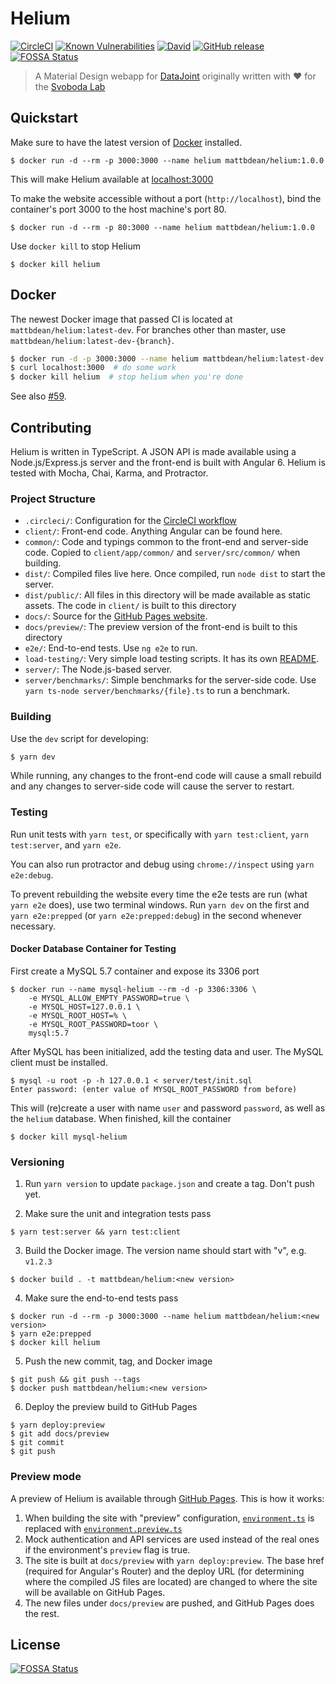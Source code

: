 # Helium

[![CircleCI](https://img.shields.io/circleci/project/github/mattbdean/Helium.svg)](https://circleci.com/gh/mattbdean/Helium)
[![Known Vulnerabilities](https://snyk.io/test/github/mattbdean/Helium/badge.svg)](https://snyk.io/test/github/mattbdean/Helium)
[![David](https://img.shields.io/david/mattbdean/Helium.svg)](https://david-dm.org/mattbdean/Helium)
[![GitHub release](https://img.shields.io/github/release/mattbdean/Helium/all.svg)](https://github.com/mattbdean/Helium/releases)
[![FOSSA Status](https://app.fossa.io/api/projects/git%2Bgithub.com%2Fmattbdean%2FHelium.svg?type=shield)](https://app.fossa.io/projects/git%2Bgithub.com%2Fmattbdean%2FHelium?ref=badge_shield)

> A Material Design webapp for [DataJoint](https://datajoint.github.io/) originally written with :heart: for the [Svoboda Lab](https://www.janelia.org/lab/svoboda-lab)

## Quickstart

Make sure to have the latest version of [Docker](https://docs.docker.com/install/) installed.

```
$ docker run -d --rm -p 3000:3000 --name helium mattbdean/helium:1.0.0
```

This will make Helium available at [localhost:3000](http://localhost:3000)

To make the website accessible without a port (`http://localhost`), bind the container's port 3000 to the host machine's port 80.

```
$ docker run -d --rm -p 80:3000 --name helium mattbdean/helium:1.0.0
```

Use `docker kill` to stop Helium

```
$ docker kill helium
```

## Docker

The newest Docker image that passed CI is located at `mattbdean/helium:latest-dev`. For branches other than master, use `mattbdean/helium:latest-dev-{branch}`.

```sh
$ docker run -d -p 3000:3000 --name helium mattbdean/helium:latest-dev
$ curl localhost:3000  # do some work
$ docker kill helium  # stop helium when you're done
```

See also [#59](https://github.com/mattbdean/Helium/issues/59).

## Contributing

Helium is written in TypeScript. A JSON API is made available using a Node.js/Express.js server and the front-end is built with Angular 6. Helium is tested with Mocha, Chai, Karma, and Protractor.


### Project Structure

 - `.circleci/`: Configuration for the [CircleCI workflow](https://circleci.com/gh/mattbdean/Helium)
 - `client/`: Front-end code. Anything Angular can be found here.
 - `common/`: Code and typings common to the front-end and server-side code. Copied to `client/app/common/` and `server/src/common/` when building.
 - `dist/`: Compiled files live here. Once compiled, run `node dist` to start the server.
 - `dist/public/`: All files in this directory will be made available as static assets. The code in `client/` is built to this directory
 - `docs/`: Source for the [GitHub Pages website](https://mattbdean.github.io/Helium/).
 - `docs/preview/`: The preview version of the front-end is built to this directory
 - `e2e/`: End-to-end tests. Use `ng e2e` to run.
 - `load-testing/`: Very simple load testing scripts. It has its own [README](https://github.com/mattbdean/Helium/blob/master/load-testing/README.md).
 - `server/`: The Node.js-based server. 
 - `server/benchmarks/`: Simple benchmarks for the server-side code. Use `yarn ts-node server/benchmarks/{file}.ts` to run a benchmark.
 
### Building

Use the `dev` script for developing:

```sh
$ yarn dev
```

While running, any changes to the front-end code will cause a small rebuild and any changes to server-side code will cause the server to restart.

### Testing

Run unit tests with `yarn test`, or specifically with `yarn test:client`, `yarn test:server`, and `yarn e2e`.

You can also run protractor and debug using `chrome://inspect` using `yarn e2e:debug`.

To prevent rebuilding the website every time the e2e tests are run (what `yarn e2e` does), use two terminal windows. Run `yarn dev` on the first and `yarn e2e:prepped` (or `yarn e2e:prepped:debug`) in the second whenever necessary.

#### Docker Database Container for Testing

First create a MySQL 5.7 container and expose its 3306 port

```
$ docker run --name mysql-helium --rm -d -p 3306:3306 \
    -e MYSQL_ALLOW_EMPTY_PASSWORD=true \
    -e MYSQL_HOST=127.0.0.1 \
    -e MYSQL_ROOT_HOST=% \
    -e MYSQL_ROOT_PASSWORD=toor \
    mysql:5.7
```

After MySQL has been initialized, add the testing data and user. The MySQL client must be installed.

```
$ mysql -u root -p -h 127.0.0.1 < server/test/init.sql
Enter password: (enter value of MYSQL_ROOT_PASSWORD from before)
```

This will (re)create a user with name `user` and password `password`, as well as the `helium` database. When finished, kill the container

```
$ docker kill mysql-helium
```

### Versioning

1. Run `yarn version` to update `package.json` and create a tag. Don't push yet.

2. Make sure the unit and integration tests pass

```
$ yarn test:server && yarn test:client
```

3. Build the Docker image. The version name should start with "v", e.g. `v1.2.3`

```
$ docker build . -t mattbdean/helium:<new version>
```

4. Make sure the end-to-end tests pass

```
$ docker run -d --rm -p 3000:3000 --name helium mattbdean/helium:<new version>
$ yarn e2e:prepped
$ docker kill helium
```

5. Push the new commit, tag, and Docker image

```
$ git push && git push --tags
$ docker push mattbdean/helium:<new version>
```

6. Deploy the preview build to GitHub Pages

```
$ yarn deploy:preview
$ git add docs/preview
$ git commit
$ git push
```

### Preview mode

A preview of Helium is available through [GitHub Pages](https://mattbdean.github.io/Helium/preview). This is how it works:

 1. When building the site with "preview" configuration, [`environment.ts`](https://github.com/mattbdean/Helium/blob/master/client/environments/environment.ts) is replaced with [`environment.preview.ts`](https://github.com/mattbdean/Helium/blob/master/client/environments/environment.prod.ts)
 2. Mock authentication and API services are used instead of the real ones if the environment's `preview` flag is true.
 3. The site is built at `docs/preview` with `yarn deploy:preview`. The base href (required for Angular's Router) and the deploy URL (for determining where the compiled JS files are located) are changed to where the site will be available on GitHub Pages.
 4. The new files under `docs/preview` are pushed, and GitHub Pages does the rest.

## License
[![FOSSA Status](https://app.fossa.io/api/projects/git%2Bgithub.com%2Fmattbdean%2FHelium.svg?type=large)](https://app.fossa.io/projects/git%2Bgithub.com%2Fmattbdean%2FHelium?ref=badge_large)
